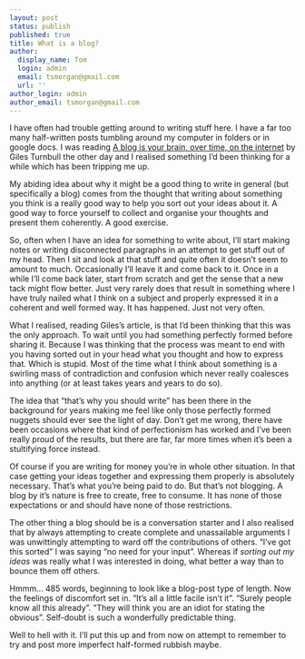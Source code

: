```yaml
---
layout: post
status: publish
published: true
title: What is a blog?
author:
  display_name: Tom
  login: admin
  email: tsmorgan@gmail.com
  url: ''
author_login: admin
author_email: tsmorgan@gmail.com
---
```

I have often had trouble getting around to writing stuff here. I have a far too many half-written posts tumbling around my computer in folders or in google docs. I was reading [A blog is your brain, over time, on the internet](http://gilest.org/blog-brain.html) by Giles Turnbull the other day and I realised something I&rsquo;d been thinking for a while which has been tripping me up. 

My abiding idea about why it might be a good thing to write in general (but specifically a blog) comes from the thought that writing about something you think is a really good way to help you sort out your ideas about it. A good way to force yourself to collect and organise your thoughts and present them coherently. A good exercise.

So, often when I have an idea for something to write about, I&rsquo;ll start making notes or writing disconnected paragraphs in an attempt to get stuff out of my head. Then I sit and look at that stuff and quite often it doesn&rsquo;t seem to amount to much. Occasionally I&rsquo;ll leave it and come back to it. Once in a while I&rsquo;ll come back later, start from scratch and get the sense that a new tack might flow better. Just very rarely does that result in something where I have truly nailed what I think on a subject and properly expressed it in a coherent and well formed way. It has happened. Just not very often.

What I realised, reading Giles&rsquo;s article, is that I&rsquo;d been thinking that this was the only approach. To wait until you had something perfectly formed before sharing it. Because I was thinking that the process was meant to end with you having sorted out in your head what you thought and how to express that. Which is stupid. Most of the time what I think about something is a swirling mass of contradiction and confusion which never really coalesces into anything (or at least takes years and years to do so).

The idea that &ldquo;that&rsquo;s why you should write&rdquo; has been there in the background for years making me feel like only those perfectly formed nuggets should ever see the light of day. Don&rsquo;t get me wrong, there have been occasions where that kind of perfectionism has worked and I&rsquo;ve been really proud of the results, but there are far, far more times when it&rsquo;s been a stultifying force instead.

Of course if you are writing for money you&rsquo;re in whole other situation. In that case getting your ideas together and expressing them properly is absolutely necessary. That&rsquo;s what you&rsquo;re being paid to do. But that&rsquo;s not blogging. A blog by it&rsquo;s nature is free to create, free to consume. It has none of those expectations or and should have none of those restrictions.

The other thing a blog should be is a conversation starter and I also realised that by always attempting to create complete and unassailable arguments I was unwittingly attempting to ward off the contributions of others. &ldquo;I&rsquo;ve got this sorted&rdquo; I was saying &ldquo;no need for your input&rdquo;. Whereas if _sorting out my ideas_ was really what I was interested in doing, what better a way than to bounce them off others.

Hmmm&hellip; 485 words, beginning to look like a blog-post type of length. Now the feelings of discomfort set in. &ldquo;It&rsquo;s all a little facile isn&rsquo;t it&rdquo;. &ldquo;Surely people know all this already&rdquo;. &rdquo;They will think you are an idiot for stating the obvious&rdquo;. Self-doubt is such a wonderfully predictable thing.

Well to hell with it. I&rsquo;ll put this up and from now on attempt to remember to try and post more imperfect half-formed rubbish maybe. 